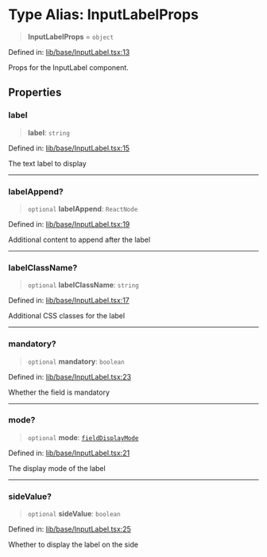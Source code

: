 # Type Alias: InputLabelProps

> **InputLabelProps** = `object`

Defined in: [lib/base/InputLabel.tsx:13](https://github.com/aldesgroup/goaldn/blob/850e22fffd19501920628173674ada43cba9a29a/lib/base/InputLabel.tsx#L13)

Props for the InputLabel component.

## Properties

### label

> **label**: `string`

Defined in: [lib/base/InputLabel.tsx:15](https://github.com/aldesgroup/goaldn/blob/850e22fffd19501920628173674ada43cba9a29a/lib/base/InputLabel.tsx#L15)

The text label to display

***

### labelAppend?

> `optional` **labelAppend**: `ReactNode`

Defined in: [lib/base/InputLabel.tsx:19](https://github.com/aldesgroup/goaldn/blob/850e22fffd19501920628173674ada43cba9a29a/lib/base/InputLabel.tsx#L19)

Additional content to append after the label

***

### labelClassName?

> `optional` **labelClassName**: `string`

Defined in: [lib/base/InputLabel.tsx:17](https://github.com/aldesgroup/goaldn/blob/850e22fffd19501920628173674ada43cba9a29a/lib/base/InputLabel.tsx#L17)

Additional CSS classes for the label

***

### mandatory?

> `optional` **mandatory**: `boolean`

Defined in: [lib/base/InputLabel.tsx:23](https://github.com/aldesgroup/goaldn/blob/850e22fffd19501920628173674ada43cba9a29a/lib/base/InputLabel.tsx#L23)

Whether the field is mandatory

***

### mode?

> `optional` **mode**: [`fieldDisplayMode`](fieldDisplayMode.md)

Defined in: [lib/base/InputLabel.tsx:21](https://github.com/aldesgroup/goaldn/blob/850e22fffd19501920628173674ada43cba9a29a/lib/base/InputLabel.tsx#L21)

The display mode of the label

***

### sideValue?

> `optional` **sideValue**: `boolean`

Defined in: [lib/base/InputLabel.tsx:25](https://github.com/aldesgroup/goaldn/blob/850e22fffd19501920628173674ada43cba9a29a/lib/base/InputLabel.tsx#L25)

Whether to display the label on the side

